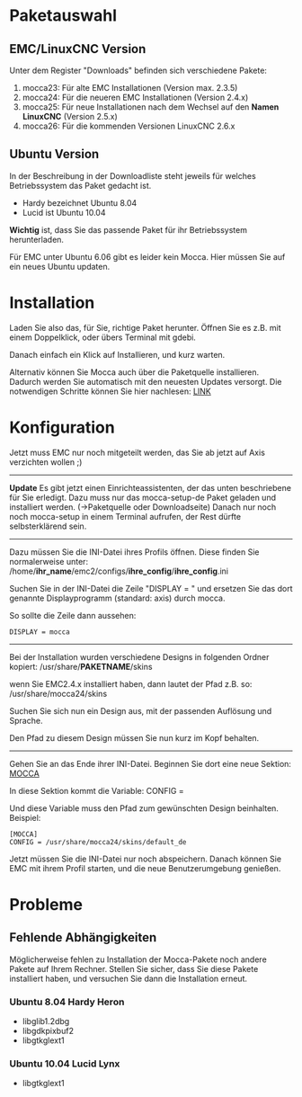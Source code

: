 # Paketauswahl #

## EMC/LinuxCNC Version ##
Unter dem Register "Downloads" befinden sich verschiedene Pakete:

  1. mocca23: Für alte EMC Installationen (Version max. 2.3.5)
  1. mocca24: Für die neueren EMC Installationen (Version 2.4.x)
  1. mocca25: Für neue Installationen nach dem Wechsel auf den **Namen LinuxCNC** (Version 2.5.x)
  1. mocca26: Für die kommenden Versionen LinuxCNC 2.6.x


## Ubuntu Version ##
In der Beschreibung in der Downloadliste steht jeweils für welches Betriebssystem das Paket gedacht ist.
  * Hardy bezeichnet Ubuntu 8.04
  * Lucid ist Ubuntu 10.04

**Wichtig** ist, dass Sie das passende Paket für ihr Betriebssystem herunterladen.

Für EMC unter Ubuntu 6.06 gibt es leider kein Mocca.
Hier müssen Sie auf ein neues Ubuntu updaten.

# Installation #

Laden Sie also das, für Sie, richtige Paket herunter.
Öffnen Sie es z.B. mit einem Doppelklick, oder übers Terminal mit gdebi.

Danach einfach ein Klick auf Installieren, und kurz warten.

Alternativ können Sie Mocca auch über die Paketquelle installieren.
Dadurch werden Sie automatisch mit den neuesten Updates versorgt.
Die notwendigen Schritte können Sie hier nachlesen:
[LINK](https://code.google.com/p/moccagui/wiki/MoccaUpdate)

# Konfiguration #

Jetzt muss EMC nur noch mitgeteilt werden, das Sie ab jetzt auf Axis verzichten wollen ;)


---

**Update** Es gibt jetzt einen Einrichteassistenten, der das unten beschriebene für Sie erledigt. Dazu muss nur das mocca-setup-de Paket geladen und installiert werden. (->Paketquelle oder Downloadseite)
Danach nur noch noch mocca-setup in einem Terminal aufrufen, der Rest dürfte selbsterklärend sein.

---


Dazu müssen Sie die INI-Datei ihres Profils öffnen. Diese finden Sie normalerweise unter:
/home/**ihr\_name**/emc2/configs/**ihre\_config**/**ihre\_config**.ini

Suchen Sie in der INI-Datei die Zeile "DISPLAY = " und ersetzen Sie das dort genannte Displayprogramm (standard: axis) durch mocca.

So sollte die Zeile dann aussehen:
```
DISPLAY = mocca
```


---


Bei der Installation wurden verschiedene Designs in folgenden Ordner kopiert:
/usr/share/**PAKETNAME**/skins

wenn Sie EMC2.4.x installiert haben, dann lautet der Pfad z.B. so:
/usr/share/mocca24/skins

Suchen Sie sich nun ein Design aus, mit der passenden Auflösung und Sprache.

Den Pfad zu diesem Design müssen Sie nun kurz im Kopf behalten.


---


Gehen Sie an das Ende ihrer INI-Datei.
Beginnen Sie dort eine neue Sektion:
[MOCCA](MOCCA.md)

In diese Sektion kommt die Variable:
CONFIG =

Und diese Variable muss den Pfad zum gewünschten Design beinhalten.
Beispiel:
```
[MOCCA]
CONFIG = /usr/share/mocca24/skins/default_de
```

Jetzt müssen Sie die INI-Datei nur noch abspeichern.
Danach können Sie EMC mit ihrem Profil starten, und die neue Benutzerumgebung genießen.

# Probleme #
## Fehlende Abhängigkeiten ##
Möglicherweise fehlen zu Installation der Mocca-Pakete noch andere Pakete auf Ihrem Rechner.
Stellen Sie sicher, dass Sie diese Pakete installiert haben, und versuchen Sie dann die Installation erneut.

### Ubuntu 8.04 Hardy Heron ###
  * libglib1.2dbg
  * libgdkpixbuf2
  * libgtkglext1

### Ubuntu 10.04 Lucid Lynx ###
  * libgtkglext1